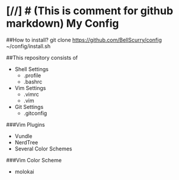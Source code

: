 [//] # (This is comment for github markdown)
My Config
==============================================
##How to install?
git clone https://github.com/BellScurry/config
~/config/install.sh

##This repository consists of

* Shell Settings
   * .profile
   * .bashrc
* Vim Settings
   * .vimrc
   * .vim
* Git Settings
   * .gitconfig

###Vim Plugins

* Vundle
* NerdTree
* Several Color Schemes

###Vim Color Scheme

* molokai
